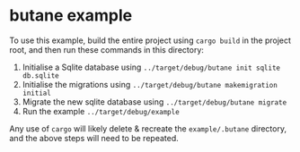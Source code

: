 # butane example

To use this example, build the entire project using `cargo build` in the project root,
and then run these commands in this directory:

1. Initialise a Sqlite database using `../target/debug/butane init sqlite db.sqlite`
2. Initialise the migrations using `../target/debug/butane makemigration initial`
3. Migrate the new sqlite database using `../target/debug/butane migrate`
4. Run the example `../target/debug/example`

Any use of `cargo` will likely delete & recreate the `example/.butane` directory,
and the above steps will need to be repeated.
